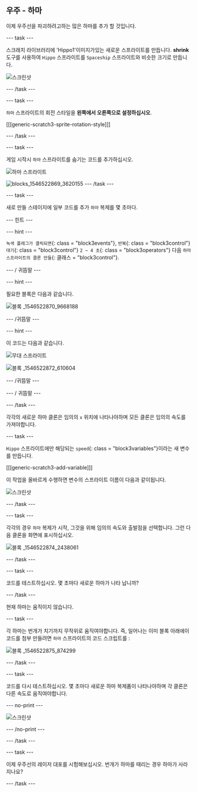 ## 우주 - 하마

이제 우주선을 파괴하려고하는 많은 하마를 추가 할 것입니다.

\--- task \---

스크래치 라이브러리에 'Hippo1'이미지가있는 새로운 스프라이트를 만듭니다. **shrink** 도구를 사용하여 `Hippo` 스프라이트를 `Spaceship` 스프라이트와 비슷한 크기로 만듭니다.

![스크린샷](images/invaders-hippo.png)

\--- /task \---

\--- task \---

`하마` 스프라이트의 회전 스타일을 **왼쪽에서 오른쪽으로 설정하십시오**.

[[[generic-scratch3-sprite-rotation-style]]]

\--- /task \---

\--- task \---

게임 시작시 `하마` 스프라이트를 숨기는 코드를 추가하십시오.

![하마 스프라이트](images/hippo-sprite.png)

![blocks_1546522869_3620155](images/blocks_1546522869_3620155.png) \--- /task \---

\--- task \---

새로 만들 스테이지에 일부 코드를 추가 `하마` 복제를 몇 초마다.

\--- 힌트 \---

\--- hint \---

`녹색 플래그가 클릭되면`{: class = "block3events"}, `반복`{: class = "block3control"} `대기`{: class = "block3control"} `2 ~ 4 초`{: class = "block3operators"} 다음 `하마 스프라이트의 클론 만들`{: 클래스 = "block3control"}.

\--- / 귀뜸말 \---

\--- hint \---

필요한 블록은 다음과 같습니다.

![블록 _1546522870_9668188](images/blocks_1546522870_9668188.png)

\--- /귀뜸말 \---

\--- hint \---

이 코드는 다음과 같습니다.

![무대 스프라이트](images/stage-sprite.png)

![블록 _1546522872_610604](images/blocks_1546522872_610604.png)

\--- /귀뜸말 \---

\--- / 귀뜸말 \---

\--- /task \---

각각의 새로운 하마 클론은 임의의 `x` 위치에 나타나야하며 모든 클론은 임의의 속도를 가져야합니다.

\--- task \---

`Hippo` 스프라이트에만 해당되는 `speed`{: class = "block3variables"}이라는 새 변수를 만듭니다.

[[[generic-scratch3-add-variable]]]

이 작업을 올바르게 수행하면 변수의 스프라이트 이름이 다음과 같이됩니다.

![스크린샷](images/invaders-var-test.png)

\--- /task \---

\--- task \---

각각의 경우 `하마` 복제가 시작, 그것을 위해 임의의 속도와 출발점을 선택합니다. 그런 다음 클론을 화면에 표시하십시오.

![블록 _1546522874_2438061](images/blocks_1546522874_2438061.png)

\--- /task \---

\--- task \---

코드를 테스트하십시오. 몇 초마다 새로운 하마가 나타 납니까?

\--- /task \---

현재 하마는 움직이지 않습니다.

\--- task \---

각 하마는 번개가 치기까지 무작위로 움직여야합니다. 즉, 일어나는 이미 블록 아래에이 코드를 첨부 만들려면 `하마` 스프라이트의 코드 스크립트를 :

![블록 _1546522875_874299](images/blocks_1546522875_874299.png)

\--- /task \---

\--- task \---

코드를 다시 테스트하십시오. 몇 초마다 새로운 하마 복제품이 나타나야하며 각 클론은 다른 속도로 움직여야합니다.

\--- no-print \---

![스크린샷](images/hippo-clones.gif)

\--- /no-print \---

\--- /task \---

\--- task \---

이제 우주선의 레이저 대포를 시험해보십시오. 번개가 하마를 때리는 경우 하마가 사라지나요?

\--- /task \---